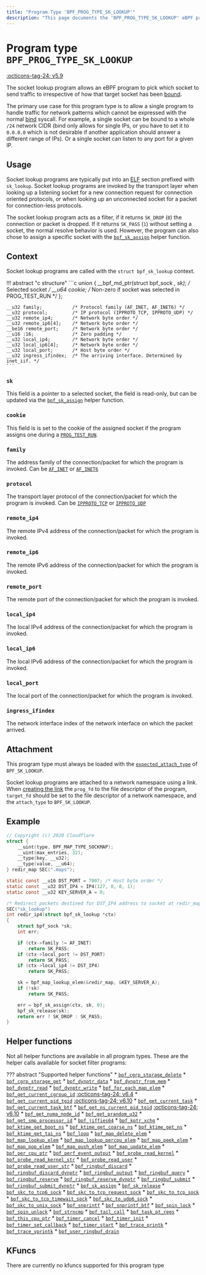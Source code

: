```yaml
---
title: "Program Type 'BPF_PROG_TYPE_SK_LOOKUP'"
description: "This page documents the 'BPF_PROG_TYPE_SK_LOOKUP' eBPF program type, including its definition, usage, program types that can use it, and examples."
---
```

# Program type `BPF_PROG_TYPE_SK_LOOKUP`

<!-- [FEATURE_TAG](BPF_PROG_TYPE_SK_LOOKUP) -->
[:octicons-tag-24: v5.9](https://github.com/torvalds/linux/commit/e9ddbb7707ff5891616240026062b8c1e29864ca)
<!-- [/FEATURE_TAG] -->

The socket lookup program allows an eBPF program to pick which socket to send traffic to irrespective of how that target socket has been [bound](https://man7.org/linux/man-pages/man2/bind.2.html).

The primary use case for this program type is to allow a single program to handle traffic for network patterns which cannot be expressed with the normal [bind](https://man7.org/linux/man-pages/man2/bind.2.html) syscall. For example, a single socket can be bound to a whole `/24` network CIDR (bind only allows for single IPs, or you have to set it to `0.0.0.0` which is not desirable if another application should answer a different range of IPs). Or a single socket can listen to any port for a given IP.

## Usage

Socket lookup programs are typically put into an [ELF](../../concepts/elf.md) section prefixed with `sk_lookup`. Socket lookup programs  are invoked by the transport layer when looking up a listening socket for a new connection request for connection oriented protocols, or when looking up an unconnected socket for a packet for connection-less protocols.

The socket lookup program acts as a filter, if it returns `SK_DROP` (`0`) the connection or packet is dropped. If it returns `SK_PASS` (`1`) without setting a socket, the normal resolve behavior is used. However, the program can also chose to assign a specific socket with the [`bpf_sk_assign`](../helper-function/bpf_sk_assign.md) helper function.

## Context

Socket lookup programs are called with the `struct bpf_sk_lookup` context.

!!! abstract "c structure"
    ```c
    union {
        __bpf_md_ptr(struct bpf_sock *, sk); /* Selected socket */
        __u64 cookie; /* Non-zero if socket was selected in PROG_TEST_RUN */
    };

    __u32 family;		    /* Protocol family (AF_INET, AF_INET6) */
    __u32 protocol;		    /* IP protocol (IPPROTO_TCP, IPPROTO_UDP) */
    __u32 remote_ip4;	    /* Network byte order */
    __u32 remote_ip6[4];    /* Network byte order */
    __be16 remote_port;	    /* Network byte order */
    __u16 :16;		        /* Zero padding */
    __u32 local_ip4;	    /* Network byte order */
    __u32 local_ip6[4];	    /* Network byte order */
    __u32 local_port;	    /* Host byte order */
    __u32 ingress_ifindex;  /* The arriving interface. Determined by inet_iif. */
    ```

### `sk`

This field is a pointer to a selected socket, the field is read-only, but can be updated via the [`bpf_sk_assign`](../helper-function/bpf_sk_assign.md) helper function.

### `cookie`

This field is is set to the cookie of the assigned socket if the program assigns one during a [`PROG_TEST_RUN`](../syscall/BPF_PROG_TEST_RUN.md).

### `family`

The address family of the connection/packet for which the program is invoked. Can be [`AF_INET`](https://elixir.bootlin.com/linux/v6.2.8/source/include/linux/socket.h#L191) or [`AF_INET6`](https://elixir.bootlin.com/linux/v6.2.8/source/include/linux/socket.h#L199)

### `protocol`

The transport layer protocol of the connection/packet for which the program is invoked. Can be [`IPPROTO_TCP`](https://elixir.bootlin.com/linux/v6.2.8/source/include/uapi/linux/in.h#L38) or [`IPPROTO_UDP`](https://elixir.bootlin.com/linux/v6.2.8/source/include/uapi/linux/in.h#L44)

### `remote_ip4`

The remote IPv4 address of the connection/packet for which the program is invoked.

### `remote_ip6`

The remote IPv6 address of the connection/packet for which the program is invoked.

### `remote_port`

The remote port of the connection/packet for which the program is invoked.

### `local_ip4`

The local IPv4 address of the connection/packet for which the program is invoked.

### `local_ip6`

The local IPv6 address of the connection/packet for which the program is invoked.

### `local_port`

The local port of the connection/packet for which the program is invoked.

### `ingress_ifindex`

The network interface index of the network interface on which the packet arrived.

## Attachment

This program type must always be loaded with the [`expected_attach_type`](../syscall/BPF_PROG_LOAD.md#expected_attach_type) of `BPF_SK_LOOKUP`.

Socket lookup programs are attached to a network namespace using a link. When [creating the link](../syscall/BPF_LINK_CREATE.md) the `prog_fd` to the file descriptor of the program, `target_fd` should be set to the file descriptor of a network namespace, and the `attach_type` to `BPF_SK_LOOKUP`.

## Example

```c
// Copyright (c) 2020 Cloudflare
struct {
	__uint(type, BPF_MAP_TYPE_SOCKMAP);
	__uint(max_entries, 32);
	__type(key, __u32);
	__type(value, __u64);
} redir_map SEC(".maps");

static const __u16 DST_PORT = 7007; /* Host byte order */
static const __u32 DST_IP4 = IP4(127, 0, 0, 1);
static const __u32 KEY_SERVER_A = 0;

/* Redirect packets destined for DST_IP4 address to socket at redir_map[0]. */
SEC("sk_lookup")
int redir_ip4(struct bpf_sk_lookup *ctx)
{
	struct bpf_sock *sk;
	int err;

	if (ctx->family != AF_INET)
		return SK_PASS;
	if (ctx->local_port != DST_PORT)
		return SK_PASS;
	if (ctx->local_ip4 != DST_IP4)
		return SK_PASS;

	sk = bpf_map_lookup_elem(&redir_map, &KEY_SERVER_A);
	if (!sk)
		return SK_PASS;

	err = bpf_sk_assign(ctx, sk, 0);
	bpf_sk_release(sk);
	return err ? SK_DROP : SK_PASS;
}
```

## Helper functions

Not all helper functions are available in all program types. These are the helper calls available for socket filter programs:

<!-- DO NOT EDIT MANUALLY -->
<!-- [PROG_HELPER_FUNC_REF] -->
??? abstract "Supported helper functions"
    * [`bpf_cgrp_storage_delete`](../helper-function/bpf_cgrp_storage_delete.md)
    * [`bpf_cgrp_storage_get`](../helper-function/bpf_cgrp_storage_get.md)
    * [`bpf_dynptr_data`](../helper-function/bpf_dynptr_data.md)
    * [`bpf_dynptr_from_mem`](../helper-function/bpf_dynptr_from_mem.md)
    * [`bpf_dynptr_read`](../helper-function/bpf_dynptr_read.md)
    * [`bpf_dynptr_write`](../helper-function/bpf_dynptr_write.md)
    * [`bpf_for_each_map_elem`](../helper-function/bpf_for_each_map_elem.md)
    * [`bpf_get_current_cgroup_id`](../helper-function/bpf_get_current_cgroup_id.md) [:octicons-tag-24: v6.4](https://github.com/torvalds/linux/commit/c501bf55c88b834adefda870c7c092ec9052a437)
    * [`bpf_get_current_pid_tgid`](../helper-function/bpf_get_current_pid_tgid.md) [:octicons-tag-24: v6.10](https://github.com/torvalds/linux/commit/eb166e522c77699fc19bfa705652327a1e51a117)
    * [`bpf_get_current_task`](../helper-function/bpf_get_current_task.md)
    * [`bpf_get_current_task_btf`](../helper-function/bpf_get_current_task_btf.md)
    * [`bpf_get_ns_current_pid_tgid`](../helper-function/bpf_get_ns_current_pid_tgid.md) [:octicons-tag-24: v6.10](https://github.com/torvalds/linux/commit/eb166e522c77699fc19bfa705652327a1e51a117)
    * [`bpf_get_numa_node_id`](../helper-function/bpf_get_numa_node_id.md)
    * [`bpf_get_prandom_u32`](../helper-function/bpf_get_prandom_u32.md)
    * [`bpf_get_smp_processor_id`](../helper-function/bpf_get_smp_processor_id.md)
    * [`bpf_jiffies64`](../helper-function/bpf_jiffies64.md)
    * [`bpf_kptr_xchg`](../helper-function/bpf_kptr_xchg.md)
    * [`bpf_ktime_get_boot_ns`](../helper-function/bpf_ktime_get_boot_ns.md)
    * [`bpf_ktime_get_coarse_ns`](../helper-function/bpf_ktime_get_coarse_ns.md)
    * [`bpf_ktime_get_ns`](../helper-function/bpf_ktime_get_ns.md)
    * [`bpf_ktime_get_tai_ns`](../helper-function/bpf_ktime_get_tai_ns.md)
    * [`bpf_loop`](../helper-function/bpf_loop.md)
    * [`bpf_map_delete_elem`](../helper-function/bpf_map_delete_elem.md)
    * [`bpf_map_lookup_elem`](../helper-function/bpf_map_lookup_elem.md)
    * [`bpf_map_lookup_percpu_elem`](../helper-function/bpf_map_lookup_percpu_elem.md)
    * [`bpf_map_peek_elem`](../helper-function/bpf_map_peek_elem.md)
    * [`bpf_map_pop_elem`](../helper-function/bpf_map_pop_elem.md)
    * [`bpf_map_push_elem`](../helper-function/bpf_map_push_elem.md)
    * [`bpf_map_update_elem`](../helper-function/bpf_map_update_elem.md)
    * [`bpf_per_cpu_ptr`](../helper-function/bpf_per_cpu_ptr.md)
    * [`bpf_perf_event_output`](../helper-function/bpf_perf_event_output.md)
    * [`bpf_probe_read_kernel`](../helper-function/bpf_probe_read_kernel.md)
    * [`bpf_probe_read_kernel_str`](../helper-function/bpf_probe_read_kernel_str.md)
    * [`bpf_probe_read_user`](../helper-function/bpf_probe_read_user.md)
    * [`bpf_probe_read_user_str`](../helper-function/bpf_probe_read_user_str.md)
    * [`bpf_ringbuf_discard`](../helper-function/bpf_ringbuf_discard.md)
    * [`bpf_ringbuf_discard_dynptr`](../helper-function/bpf_ringbuf_discard_dynptr.md)
    * [`bpf_ringbuf_output`](../helper-function/bpf_ringbuf_output.md)
    * [`bpf_ringbuf_query`](../helper-function/bpf_ringbuf_query.md)
    * [`bpf_ringbuf_reserve`](../helper-function/bpf_ringbuf_reserve.md)
    * [`bpf_ringbuf_reserve_dynptr`](../helper-function/bpf_ringbuf_reserve_dynptr.md)
    * [`bpf_ringbuf_submit`](../helper-function/bpf_ringbuf_submit.md)
    * [`bpf_ringbuf_submit_dynptr`](../helper-function/bpf_ringbuf_submit_dynptr.md)
    * [`bpf_sk_assign`](../helper-function/bpf_sk_assign.md)
    * [`bpf_sk_release`](../helper-function/bpf_sk_release.md)
    * [`bpf_skc_to_tcp6_sock`](../helper-function/bpf_skc_to_tcp6_sock.md)
    * [`bpf_skc_to_tcp_request_sock`](../helper-function/bpf_skc_to_tcp_request_sock.md)
    * [`bpf_skc_to_tcp_sock`](../helper-function/bpf_skc_to_tcp_sock.md)
    * [`bpf_skc_to_tcp_timewait_sock`](../helper-function/bpf_skc_to_tcp_timewait_sock.md)
    * [`bpf_skc_to_udp6_sock`](../helper-function/bpf_skc_to_udp6_sock.md)
    * [`bpf_skc_to_unix_sock`](../helper-function/bpf_skc_to_unix_sock.md)
    * [`bpf_snprintf`](../helper-function/bpf_snprintf.md)
    * [`bpf_snprintf_btf`](../helper-function/bpf_snprintf_btf.md)
    * [`bpf_spin_lock`](../helper-function/bpf_spin_lock.md)
    * [`bpf_spin_unlock`](../helper-function/bpf_spin_unlock.md)
    * [`bpf_strncmp`](../helper-function/bpf_strncmp.md)
    * [`bpf_tail_call`](../helper-function/bpf_tail_call.md)
    * [`bpf_task_pt_regs`](../helper-function/bpf_task_pt_regs.md)
    * [`bpf_this_cpu_ptr`](../helper-function/bpf_this_cpu_ptr.md)
    * [`bpf_timer_cancel`](../helper-function/bpf_timer_cancel.md)
    * [`bpf_timer_init`](../helper-function/bpf_timer_init.md)
    * [`bpf_timer_set_callback`](../helper-function/bpf_timer_set_callback.md)
    * [`bpf_timer_start`](../helper-function/bpf_timer_start.md)
    * [`bpf_trace_printk`](../helper-function/bpf_trace_printk.md)
    * [`bpf_trace_vprintk`](../helper-function/bpf_trace_vprintk.md)
    * [`bpf_user_ringbuf_drain`](../helper-function/bpf_user_ringbuf_drain.md)
<!-- [/PROG_HELPER_FUNC_REF] -->

## KFuncs

<!-- [PROG_KFUNC_REF] -->
There are currently no kfuncs supported for this program type
<!-- [/PROG_KFUNC_REF] -->
